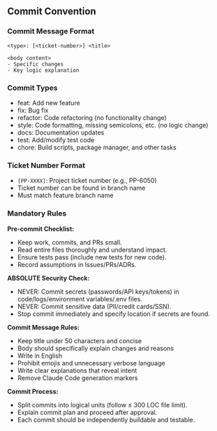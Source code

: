 ## Commit Convention

### Commit Message Format

```
<type>: [<ticket-number>] <title>

<body content>
- Specific changes
- Key logic explanation
```

### Commit Types

- feat: Add new feature
- fix: Bug fix
- refactor: Code refactoring (no functionality change)
- style: Code formatting, missing semicolons, etc. (no logic change)
- docs: Documentation updates
- test: Add/modify test code
- chore: Build scripts, package manager, and other tasks

### Ticket Number Format

- `[PP-XXXX]`: Project ticket number (e.g., PP-6050)
- Ticket number can be found in branch name
- Must match feature branch name

### Mandatory Rules

**Pre-commit Checklist:**
- Keep work, commits, and PRs small.
- Read entire files thoroughly and understand impact.
- Ensure tests pass (include new tests for new code).
- Record assumptions in Issues/PRs/ADRs.

**ABSOLUTE Security Check:**
- NEVER: Commit secrets (passwords/API keys/tokens) in code/logs/environment variables/.env files.
- NEVER: Commit sensitive data (PII/credit cards/SSN).
- Stop commit immediately and specify location if secrets are found.

**Commit Message Rules:**
- Keep title under 50 characters and concise
- Body should specifically explain changes and reasons
- Write in English
- Prohibit emojis and unnecessary verbose language
- Write clear explanations that reveal intent
- Remove Claude Code generation markers

**Commit Process:**
- Split commits into logical units (follow ≤ 300 LOC file limit).
- Explain commit plan and proceed after approval.
- Each commit should be independently buildable and testable.